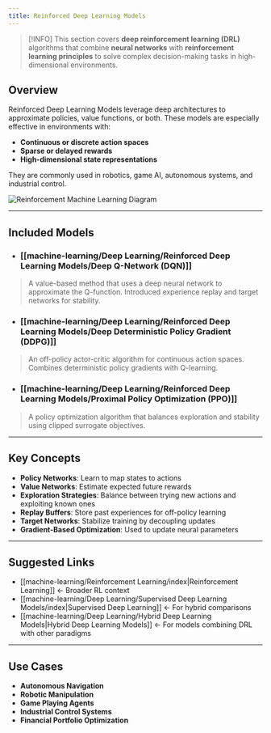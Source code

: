 ```yaml
---
title: Reinforced Deep Learning Models
---
```

>[!INFO]
> This section covers **deep reinforcement learning (DRL)** algorithms that combine **neural networks** with **reinforcement learning principles** to solve complex decision-making tasks in high-dimensional environments.

## Overview

Reinforced Deep Learning Models leverage deep architectures to approximate policies, value functions, or both. These models are especially effective in environments with:

- **Continuous or discrete action spaces**
- **Sparse or delayed rewards**
- **High-dimensional state representations**

They are commonly used in robotics, game AI, autonomous systems, and industrial control.

![Reinforcement Machine Learning Diagram](Pasted%20image%2020250901231352.png)

---

## Included Models

- ### [[machine-learning/Deep Learning/Reinforced Deep Learning Models/Deep Q-Network (DQN)]]
> A value-based method that uses a deep neural network to approximate the Q-function. Introduced experience replay and target networks for stability.

- ### [[machine-learning/Deep Learning/Reinforced Deep Learning Models/Deep Deterministic Policy Gradient (DDPG)]]
> An off-policy actor-critic algorithm for continuous action spaces. Combines deterministic policy gradients with Q-learning.

- ### [[machine-learning/Deep Learning/Reinforced Deep Learning Models/Proximal Policy Optimization (PPO)]]
> A policy optimization algorithm that balances exploration and stability using clipped surrogate objectives.

---

## Key Concepts

- **Policy Networks**: Learn to map states to actions  
- **Value Networks**: Estimate expected future rewards  
- **Exploration Strategies**: Balance between trying new actions and exploiting known ones  
- **Replay Buffers**: Store past experiences for off-policy learning  
- **Target Networks**: Stabilize training by decoupling updates  
- **Gradient-Based Optimization**: Used to update neural parameters

---

## Suggested Links

- [[machine-learning/Reinforcement Learning/index|Reinforcement Learning]] ← Broader RL context
- [[machine-learning/Deep Learning/Supervised Deep Learning Models/index|Supervised Deep Learning]] ← For hybrid comparisons  
- [[machine-learning/Deep Learning/Hybrid Deep Learning Models|Hybrid Deep Learning Models]] ← For models combining DRL with other paradigms

---

## Use Cases

- **Autonomous Navigation**  
- **Robotic Manipulation**  
- **Game Playing Agents**  
- **Industrial Control Systems**  
- **Financial Portfolio Optimization**